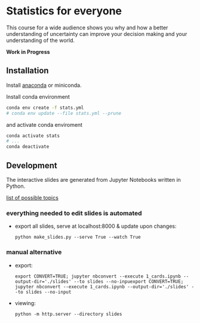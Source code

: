 # Statistics for everyone

This course for a wide audience shows you why and how a better understanding of uncertainty can improve your decision making and your understanding of the world.

**Work in Progress**

## Installation

Install [anaconda](https://docs.anaconda.com/anaconda/install/) or miniconda.

Install conda environment

```bash
conda env create -f stats.yml
# conda env update --file stats.yml --prune
```

and activate conda enviroment

```bash
conda activate stats
# ...
conda deactivate
````

## Development

The interactive slides are generated from Jupyter Notebooks written in Python.

[list of possible topics](topics.md)

### everything needed to edit slides is automated

- export all slides, serve at localhost:8000 & update upon changes:

    ``python make_slides.py --serve True --watch True``

### manual alternative

- export:

    ``export CONVERT=TRUE; jupyter nbconvert --execute 1_cards.ipynb --output-dir='./slides' --to slides --no-inpuexport CONVERT=TRUE; jupyter nbconvert --execute 1_cards.ipynb --output-dir='./slides' --to slides --no-input``

- viewing:

    ``python -m http.server --directory slides``
